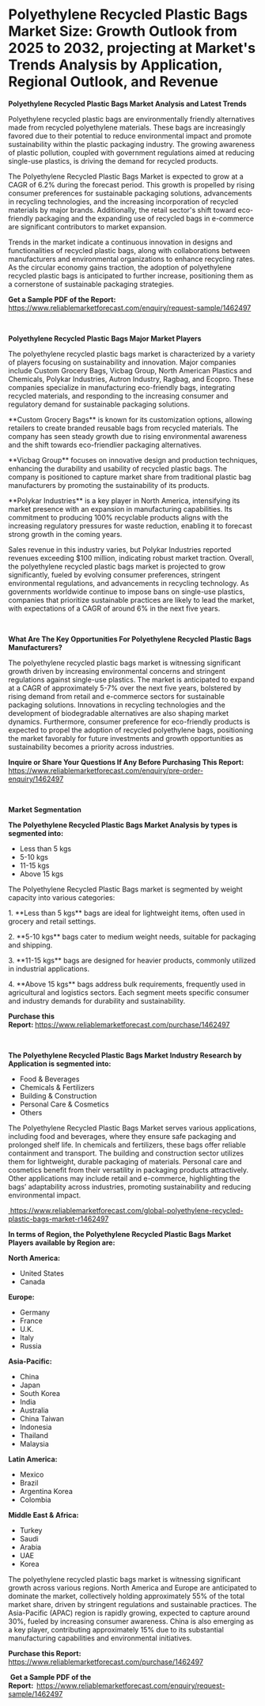 <p><h1>Polyethylene Recycled Plastic Bags Market Size: Growth Outlook from 2025 to 2032, projecting at Market's Trends Analysis by Application, Regional Outlook, and Revenue</h1></p><p><strong>Polyethylene Recycled Plastic Bags Market Analysis and Latest Trends</strong></p>
<p><p>Polyethylene recycled plastic bags are environmentally friendly alternatives made from recycled polyethylene materials. These bags are increasingly favored due to their potential to reduce environmental impact and promote sustainability within the plastic packaging industry. The growing awareness of plastic pollution, coupled with government regulations aimed at reducing single-use plastics, is driving the demand for recycled products. </p><p>The Polyethylene Recycled Plastic Bags Market is expected to grow at a CAGR of 6.2% during the forecast period. This growth is propelled by rising consumer preferences for sustainable packaging solutions, advancements in recycling technologies, and the increasing incorporation of recycled materials by major brands. Additionally, the retail sector's shift toward eco-friendly packaging and the expanding use of recycled bags in e-commerce are significant contributors to market expansion. </p><p>Trends in the market indicate a continuous innovation in designs and functionalities of recycled plastic bags, along with collaborations between manufacturers and environmental organizations to enhance recycling rates. As the circular economy gains traction, the adoption of polyethylene recycled plastic bags is anticipated to further increase, positioning them as a cornerstone of sustainable packaging strategies.</p></p>
<p><strong>Get a Sample PDF of the Report:&nbsp;</strong> <a href="https://www.reliablemarketforecast.com/enquiry/request-sample/1462497?utm_campaign=2439&utm_medium=2&utm_source=Github&utm_content=ia&utm_term=19042025&utm_id=polyethylene-recycled-plastic-bags">https://www.reliablemarketforecast.com/enquiry/request-sample/1462497</a></p>
<p>&nbsp;</p>
<p><strong>Polyethylene Recycled Plastic Bags Major Market Players</strong></p>
<p><p>The polyethylene recycled plastic bags market is characterized by a variety of players focusing on sustainability and innovation. Major companies include Custom Grocery Bags, Vicbag Group, North American Plastics and Chemicals, Polykar Industries, Autron Industry, Ragbag, and Ecopro. These companies specialize in manufacturing eco-friendly bags, integrating recycled materials, and responding to the increasing consumer and regulatory demand for sustainable packaging solutions.</p><p>**Custom Grocery Bags** is known for its customization options, allowing retailers to create branded reusable bags from recycled materials. The company has seen steady growth due to rising environmental awareness and the shift towards eco-friendlier packaging alternatives.</p><p>**Vicbag Group** focuses on innovative design and production techniques, enhancing the durability and usability of recycled plastic bags. The company is positioned to capture market share from traditional plastic bag manufacturers by promoting the sustainability of its products.</p><p>**Polykar Industries** is a key player in North America, intensifying its market presence with an expansion in manufacturing capabilities. Its commitment to producing 100% recyclable products aligns with the increasing regulatory pressures for waste reduction, enabling it to forecast strong growth in the coming years.</p><p>Sales revenue in this industry varies, but Polykar Industries reported revenues exceeding $100 million, indicating robust market traction. Overall, the polyethylene recycled plastic bags market is projected to grow significantly, fueled by evolving consumer preferences, stringent environmental regulations, and advancements in recycling technology. As governments worldwide continue to impose bans on single-use plastics, companies that prioritize sustainable practices are likely to lead the market, with expectations of a CAGR of around 6% in the next five years.</p></p>
<p>&nbsp;</p>
<p><strong>What Are The Key Opportunities For Polyethylene Recycled Plastic Bags Manufacturers?</strong></p>
<p><p>The polyethylene recycled plastic bags market is witnessing significant growth driven by increasing environmental concerns and stringent regulations against single-use plastics. The market is anticipated to expand at a CAGR of approximately 5-7% over the next five years, bolstered by rising demand from retail and e-commerce sectors for sustainable packaging solutions. Innovations in recycling technologies and the development of biodegradable alternatives are also shaping market dynamics. Furthermore, consumer preference for eco-friendly products is expected to propel the adoption of recycled polyethylene bags, positioning the market favorably for future investments and growth opportunities as sustainability becomes a priority across industries.</p></p>
<p><strong>Inquire or Share Your Questions If Any Before Purchasing This Report:</strong> <a href="https://www.reliablemarketforecast.com/enquiry/pre-order-enquiry/1462497?utm_campaign=2439&utm_medium=2&utm_source=Github&utm_content=ia&utm_term=19042025&utm_id=polyethylene-recycled-plastic-bags">https://www.reliablemarketforecast.com/enquiry/pre-order-enquiry/1462497</a></p>
<p>&nbsp;</p>
<p><strong>Market Segmentation</strong></p>
<p><strong>The Polyethylene Recycled Plastic Bags Market Analysis by types is segmented into:</strong></p>
<p><ul><li>Less than 5 kgs</li><li>5-10 kgs</li><li>11-15 kgs</li><li>Above 15 kgs</li></ul></p>
<p><p>The Polyethylene Recycled Plastic Bags market is segmented by weight capacity into various categories: </p><p>1. **Less than 5 kgs** bags are ideal for lightweight items, often used in grocery and retail settings. </p><p>2. **5-10 kgs** bags cater to medium weight needs, suitable for packaging and shipping. </p><p>3. **11-15 kgs** bags are designed for heavier products, commonly utilized in industrial applications. </p><p>4. **Above 15 kgs** bags address bulk requirements, frequently used in agricultural and logistics sectors. Each segment meets specific consumer and industry demands for durability and sustainability.</p></p>
<p><strong>Purchase this Report:&nbsp;</strong><a href="https://www.reliablemarketforecast.com/purchase/1462497?utm_campaign=2439&utm_medium=2&utm_source=Github&utm_content=ia&utm_term=19042025&utm_id=polyethylene-recycled-plastic-bags">https://www.reliablemarketforecast.com/purchase/1462497</a></p>
<p>&nbsp;</p>
<p><strong>The Polyethylene Recycled Plastic Bags Market Industry Research by Application is segmented into:</strong></p>
<p><ul><li>Food & Beverages</li><li>Chemicals & Fertilizers</li><li>Building & Construction</li><li>Personal Care & Cosmetics</li><li>Others</li></ul></p>
<p><p>The Polyethylene Recycled Plastic Bags Market serves various applications, including food and beverages, where they ensure safe packaging and prolonged shelf life. In chemicals and fertilizers, these bags offer reliable containment and transport. The building and construction sector utilizes them for lightweight, durable packaging of materials. Personal care and cosmetics benefit from their versatility in packaging products attractively. Other applications may include retail and e-commerce, highlighting the bags’ adaptability across industries, promoting sustainability and reducing environmental impact.</p></p>
<p><a href="https://www.reliablemarketforecast.com/global-polyethylene-recycled-plastic-bags-market-r1462497?utm_campaign=2439&utm_medium=2&utm_source=Github&utm_content=ia&utm_term=19042025&utm_id=polyethylene-recycled-plastic-bags">&nbsp;https://www.reliablemarketforecast.com/global-polyethylene-recycled-plastic-bags-market-r1462497</a></p>
<p><strong>In terms of Region, the Polyethylene Recycled Plastic Bags Market Players available by Region are:</strong></p>
<p>
    <p> <strong> North America: </strong>
        <ul>
            <li>United States</li>
            <li>Canada</li>
        </ul>
        </p> 
    <p> <strong> Europe: </strong>
        <ul>
            <li>Germany</li>
            <li>France</li>
            <li>U.K.</li>
            <li>Italy</li>
            <li>Russia</li>
        </ul>
        </p> 
    <p> <strong> Asia-Pacific: </strong>
        <ul>
            <li>China</li>
            <li>Japan</li>
            <li>South Korea</li>
            <li>India</li>
            <li>Australia</li>
            <li>China Taiwan</li>
            <li>Indonesia</li>
            <li>Thailand</li>
            <li>Malaysia</li>
        </ul>
        </p> 
    <p> <strong> Latin America: </strong>
        <ul>
            <li>Mexico</li>
            <li>Brazil</li>
            <li>Argentina Korea</li>
            <li>Colombia</li>
        </ul>
        </p> 
    <p> <strong> Middle East & Africa: </strong>
        <ul>
            <li>Turkey</li>
            <li>Saudi</li>
            <li>Arabia</li>
            <li>UAE</li>
            <li>Korea</li>
        </ul>
    </p>
    </p>
<p><p>The polyethylene recycled plastic bags market is witnessing significant growth across various regions. North America and Europe are anticipated to dominate the market, collectively holding approximately 55% of the total market share, driven by stringent regulations and sustainable practices. The Asia-Pacific (APAC) region is rapidly growing, expected to capture around 30%, fueled by increasing consumer awareness. China is also emerging as a key player, contributing approximately 15% due to its substantial manufacturing capabilities and environmental initiatives.</p></p>
<p><strong>Purchase this Report: </strong><a href="https://www.reliablemarketforecast.com/purchase/1462497?utm_campaign=2439&utm_medium=2&utm_source=Github&utm_content=ia&utm_term=19042025&utm_id=polyethylene-recycled-plastic-bags">https://www.reliablemarketforecast.com/purchase/1462497</a></p>
<p>&nbsp;<strong>Get a Sample PDF of the Report:&nbsp;&nbsp;</strong><a href="https://www.reliablemarketforecast.com/enquiry/request-sample/1462497?utm_campaign=2439&utm_medium=2&utm_source=Github&utm_content=ia&utm_term=19042025&utm_id=polyethylene-recycled-plastic-bags">https://www.reliablemarketforecast.com/enquiry/request-sample/1462497</a></p>
<p><strong></strong></p>
<p><p></p><p></p><p></p></p>